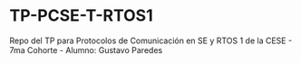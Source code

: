 # TP-PCSE-T-RTOS1
Repo del TP para Protocolos de Comunicación en SE y RTOS 1 de la CESE - 7ma Cohorte - Alumno: Gustavo Paredes
